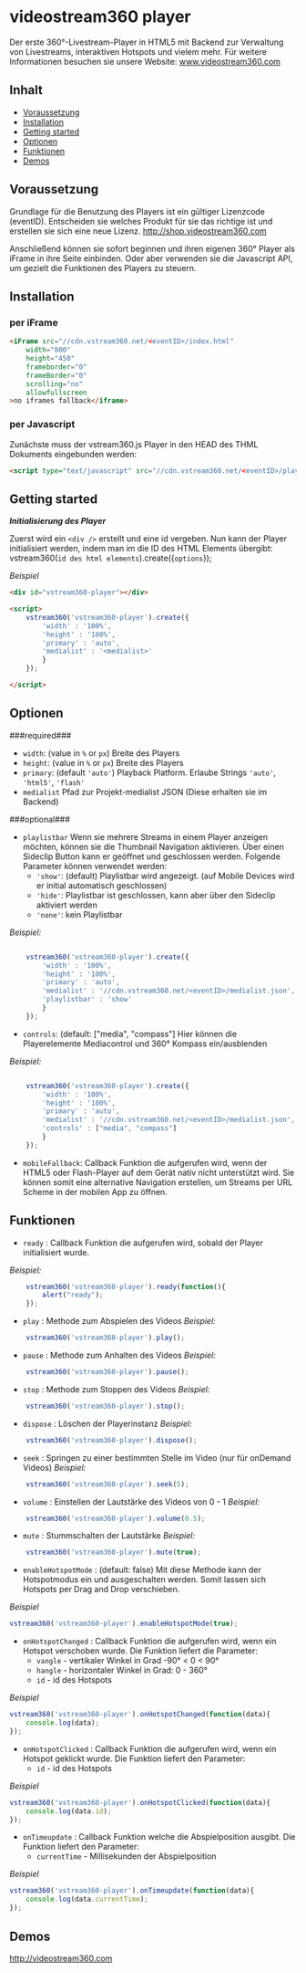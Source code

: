 # videostream360 player
Der erste 360°-Livestream-Player in HTML5 mit Backend zur Verwaltung von Livestreams, interaktiven Hotspots und vielem mehr.
Für weitere Informationen besuchen sie unsere Website: www.videostream360.com

## Inhalt
<!-- MarkdownTOC autolink=true bracket=round depth=2-->

- [Voraussetzung](#voraussetzung)
- [Installation](#installation)
- [Getting started](#getting-started)
- [Optionen](#optionen)
- [Funktionen](#funktionen)
- [Demos](#demos)

<!-- /MarkdownTOC -->



## Voraussetzung
Grundlage für die Benutzung des Players ist ein gültiger Lizenzcode (eventID). Entscheiden sie welches Produkt für sie das richtige ist und erstellen sie sich eine neue Lizenz. http://shop.videostream360.com

Anschließend können sie sofort beginnen und ihren eigenen 360° Player als iFrame in ihre Seite einbinden. Oder aber verwenden sie die Javascript API, um gezielt die Funktionen des Players zu steuern.


## Installation

### per iFrame

````html
<iFrame src="//cdn.vstream360.net/<eventID>/index.html"
    width="800"
    height="450"
    frameborder="0"
    frameBorder="0"
    scrolling="no" 
    allowfullscreen
>no iframes fallback</iframe>
````

### per Javascript
Zunächste muss der vstream360.js Player in den HEAD des THML Dokuments eingebunden werden:

````html
<script type="text/javascript" src="//cdn.vstream360.net/<eventID>/player/vstream360.js"></script>
````



## Getting started

***Initialisierung des Player***

Zuerst wird ein `<div />` erstellt und eine id vergeben. Nun kann der Player initialisiert werden, indem man im die ID des HTML Elements übergibt: vstream360(`id des html elements`).create({`options`});

*Beispiel*
````html
<div id="vstream360-player"></div>

<script>
    vstream360('vstream360-player').create({
        'width' : '100%',
        'height' : '100%',
        'primary' : 'auto',
        'medialist' : '<medialist>'
        }
    });

</script>
````


## Optionen
###required###
- `width`:  (value in `%` or `px`) Breite des Players
- `height`: (value in `%` or `px`) Breite des Players
- `primary`: (default `'auto'`) Playback Platform. Erlaube Strings `'auto'`, `'html5'`, `'flash'`
- `medialist` Pfad zur Projekt-medialist JSON (Diese erhalten sie im Backend)

###optional###
- `playlistbar` Wenn sie mehrere Streams in einem Player anzeigen möchten, können sie die Thumbnail Navigation aktivieren. Über einen Sideclip Button kann er geöffnet und geschlossen werden. Folgende Parameter können verwendet werden:
    + `'show'`: (default) Playlistbar wird angezeigt. (auf Mobile Devices wird er initial automatisch geschlossen)
    +  `'hide'`: Playlistbar ist geschlossen, kann aber über den Sideclip aktiviert werden
    +  `'none'`: kein Playlistbar

*Beispiel:*
````javascript

    vstream360('vstream360-player').create({
        'width' : '100%',
        'height' : '100%',
        'primary' : 'auto',
        'medialist' : '//cdn.vstream360.net/<eventID>/medialist.json',
        'playlistbar' : 'show'
        }
    });

````
 
- `controls`: (default: ["media", "compass"] Hier können die Playerelemente Mediacontrol und 360° Kompass ein/ausblenden

*Beispiel:*
````javascript

    vstream360('vstream360-player').create({
        'width' : '100%',
        'height' : '100%',
        'primary' : 'auto',
        'medialist' : '//cdn.vstream360.net/<eventID>/medialist.json',
        'controls' : ["media", "compass"]
        }
    });

````

- `mobileFallback`: Callback Funktion die aufgerufen wird, wenn der HTML5 oder Flash-Player auf dem Gerät nativ nicht unterstützt wird. Sie können somit eine alternative Navigation erstellen, um Streams per URL Scheme in der mobilen App zu öffnen.

## Funktionen

- `ready` : Callback Funktion die aufgerufen wird, sobald der Player initialisiert wurde.

*Beispiel:*
````javascript
    vstream360('vstream360-player').ready(function(){
        alert("ready");
    });
````


- `play` : Methode zum Abspielen des Videos
*Beispiel:*
````javascript
    vstream360('vstream360-player').play();
````

- `pause` : Methode zum Anhalten des Videos
*Beispiel:*
````javascript
    vstream360('vstream360-player').pause();
````

- `stop` : Methode zum Stoppen des Videos
*Beispiel:*
````javascript
    vstream360('vstream360-player').stop();
````

- `dispose` : Löschen der Playerinstanz
*Beispiel:*
````javascript
    vstream360('vstream360-player').dispose();
````


- `seek` : Springen zu einer bestimmten Stelle im Video (nur für onDemand Videos)
*Beispiel:*
````javascript
    vstream360('vstream360-player').seek(5);
````

- `volume` : Einstellen der Lautstärke des Videos von 0 - 1
*Beispiel:*
````javascript
    vstream360('vstream360-player').volume(0.5);
````

- `mute` : Stummschalten der Lautstärke
*Beispiel:*
````javascript
    vstream360('vstream360-player').mute(true);
````


- `enableHotspotMode` : (default: false) Mit diese Methode kann der Hotspotmodus ein und ausgeschalten werden. Somit lassen sich Hotspots per Drag and Drop verschieben.

*Beispiel*
````javascript
vstream360('vstream360-player').enableHotspotMode(true);
````
    
- `onHotspotChanged` : Callback Funktion die aufgerufen wird, wenn ein Hotspot verschoben wurde. Die Funktion liefert die Parameter:
    +  `vangle` - vertikaler Winkel in Grad -90° < 0 < 90°
    +  `hangle` - horizontaler Winkel in Grad: 0 - 360°
    +  `id` - id des Hotspots

*Beispiel*
````javascript
vstream360('vstream360-player').onHotspotChanged(function(data){
    console.log(data);
});
````

- `onHotspotClicked` : Callback Funktion die aufgerufen wird, wenn ein Hotspot geklickt wurde. Die Funktion liefert den Parameter:
    +  `id` - id des Hotspots

*Beispiel*
````javascript
vstream360('vstream360-player').onHotspotClicked(function(data){
    console.log(data.id);
});
````

- `onTimeupdate` : Callback Funktion welche die Abspielposition ausgibt. Die Funktion liefert den Parameter:
    +  `currentTime` - Millisekunden der Abspielposition

*Beispiel*
````javascript
vstream360('vstream360-player').onTimeupdate(function(data){
    console.log(data.currentTime);
});
````


## Demos

http://videostream360.com
